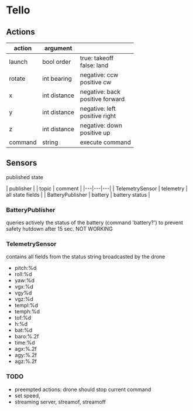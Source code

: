 # Tello

## Actions

| action  | argument  |   |
|---|---|---|
| launch  | bool order  | true: takeoff <br> false: land  |
| rotate |  int bearing  | negative: ccw <br> positive cw  |
| x |  int distance  | negative: back <br> positive forward  |
| y |  int distance  | negative: left <br> positive right  |
| z |  int distance  | negative: down <br> positive up  |
|  command | string  | execute command  | 

## Sensors

published state

| publisher  | | topic | comment |
|---|---|---|
| TelemetrySensor  | telemetry  | all state fields |
| BatteryPublisher  | battery | battery status |

### BatteryPublisher 

queries actively the status of the battery (command 'battery?') to prevent safety hutdown after 15 sec. NOT WORKING

### TelemetrySensor

contains all fields from the status string broadcasted by the drone

- pitch:%d
- roll:%d
- yaw:%d
- vgx:%d
- vgy%d
- vgz:%d
- templ:%d
- temph:%d
- tof:%d
- h:%d
- bat:%d
- baro:%.2f
- time:%d
- agx:%.2f
- agy:%.2f
- agz:%.2f


### TODO

- preempted actions: drone should stop current command
- set speed, 
- streaming server, streamof, streamoff




